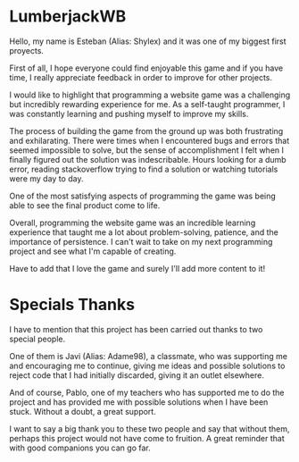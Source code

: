 # LumberjackWB
Hello, my name is Esteban (Alias: Shylex) and it was one of my biggest first proyects. 

First of all, I hope everyone could find enjoyable this game and if you have time, I really appreciate feedback in order to improve for other projects.

I would like to highlight that programming a website game was a challenging but incredibly rewarding experience for me. As a self-taught programmer, I was constantly learning and pushing myself to improve my skills. 

The process of building the game from the ground up was both frustrating and exhilarating. There were times when I encountered bugs and errors that seemed impossible to solve, but the sense of accomplishment I felt when I finally figured out the solution was indescribable.
Hours looking for a dumb error, reading stackoverflow trying to find a solution or watching tutorials were my day to day.

One of the most satisfying aspects of programming the game was being able to see the final product come to life.

Overall, programming the website game was an incredible learning experience that taught me a lot about problem-solving, patience, and the importance of persistence. I can't wait to take on my next programming project and see what I'm capable of creating.

Have to add that I love the game and surely I'll add more content to it!

# Specials Thanks

I have to mention that this project has been carried out thanks to two special people.

One of them is Javi (Alias: Adame98), a classmate, who was supporting me and encouraging me to continue, giving me ideas and possible solutions to reject code that I had initially discarded, giving it an outlet elsewhere.

And of course, Pablo, one of my teachers who has supported me to do the project and has provided me with possible solutions when I have been stuck. Without a doubt, a great support.

I want to say a big thank you to these two people and say that without them, perhaps this project would not have come to fruition.
A great reminder that with good companions you can go far.
